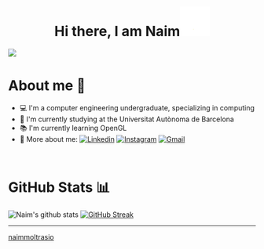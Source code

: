 <h1 align="center">Hi there, I am Naim<img src="https://github.com/Kathryn-Jie/Kathryn-Jie/blob/main/wave.gif" width="60px"/></h1>

![](https://komarev.com/ghpvc/?username=meisun0107&color=ff69b4&label=🍨_Nice_To_Meet_U!_You+are+my+visitor+No.)
<br>
<h1>About me 🙋</h1>

- 💻 I'm a computer engineering undergraduate, specializing in computing
- 💚 I'm currently studying at the Universitat Autònoma de Barcelona
- 📚 I'm currently learning OpenGL
- 🤙 More about me: 
[![Linkedin](https://img.shields.io/badge/-Moltra-blue?style=flat&logo=Linkedin&logoColor=white)](https://www.linkedin.com/in/naimmoltrasio/)
[![Instagram](https://img.shields.io/badge/-Moltra-white?style=flat&logo=Instagram&logoColor=white&color=833AB4)](https://www.instagram.com/naimmoltrasio/)
[![Gmail](https://img.shields.io/badge/-Contact_me_via_Gmail-c14438?style=flat&logo=Gmail&logoColor=white&color=BB001B)](mailto:naim.moltrasio@gmail.com)

<br>
  
<h1>GitHub Stats 📊</h1>
 
![Naim's github stats](https://github-readme-stats.vercel.app/api?username=meisun0107&show_icons=true&theme=dracula) 
[![GitHub Streak](https://github-readme-streak-stats.herokuapp.com/?user=meisun0107&theme=dracula)](https://git.io/streak-stats)  

<hr>
  
[naimmoltrasio](https://github.com/naimmoltrasio)

